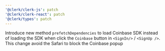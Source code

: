 ```yaml
---
'@clerk/clerk-js': patch
'@clerk/clerk-react': patch
'@clerk/types': patch
---
```


Introduce new method `prefetchDependencies` to load Coinbase SDK instead of loading the SDK when click the `Coinbase` button in `<SignIn/>` / `<SignUp />`. This change avoid the Safari to block the Coinbase popup

